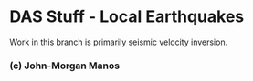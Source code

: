 # DAS Stuff - Local Earthquakes
  
  Work in this branch is primarily seismic velocity inversion.

### (c) John-Morgan Manos
